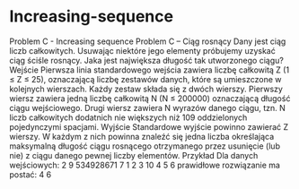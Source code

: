 # Increasing-sequence
Problem C - Increasing sequence
Problem C – Ciąg rosnący
Dany jest ciąg liczb całkowitych. Usuwając niektóre jego elementy próbujemy uzyskać ciąg ściśle rosnący. Jaka jest największa długość tak utworzonego ciągu?
Wejście
Pierwsza linia standardowego wejścia zawiera liczbę całkowitą Z (1 ≤ Z ≤ 25), oznaczającą liczbę zestawów danych, które są umieszczone w kolejnych wierszach. Każdy zestaw składa się z dwóch wierszy. Pierwszy wiersz zawiera jedną liczbę całkowitą N (N ≤ 200000) oznaczającą długość ciągu wejściowego. Drugi wiersz zawiera N wyrazów danego ciągu, tzn. N liczb całkowitych dodatnich nie większych niż 109 oddzielonych pojedynczymi spacjami.
Wyjście
Standardowe wyjście powinno zawierać Z wierszy. W każdym z nich powinna znaleźć się jedna liczba określająca maksymalną długość ciągu rosnącego otrzymanego przez usunięcie (lub nie) z ciągu danego pewnej liczby elementów.
Przykład
Dla danych wejściowych:
2
9 534928671 7
1 2 3 10 4 5 6
prawidłowe rozwiązanie ma postać:
4 6

